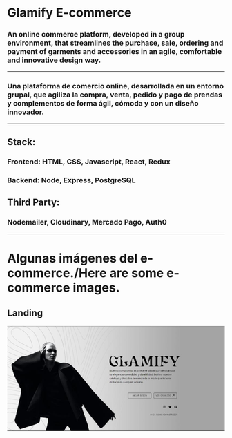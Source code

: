<h1>Glamify E-commerce</h1>
<h3>An online commerce platform, developed in a group environment, that streamlines the purchase, sale, ordering and payment of garments and accessories in an agile, comfortable and innovative design way.</h3>
<hr />
<h3>Una plataforma de comercio online, desarrollada en un entorno grupal, que agiliza la compra, venta, pedido y pago de prendas y complementos de forma ágil, cómoda y con un diseño innovador.</h3>
<hr />
<h2>Stack:</h4>
<h3>Frontend: HTML, CSS, Javascript, React, Redux</h3>
<h3>Backend: Node, Express, PostgreSQL</h3>
<h2>Third Party:</h2>
<h3>Nodemailer, Cloudinary, Mercado Pago, Auth0</h3>
<hr />
<h1>Algunas imágenes del e-commerce./Here are some e-commerce images.</h1>

<h2>Landing</h2>
<img src="/mock-ups/landing.jpeg" alt="" />

